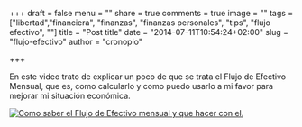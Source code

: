+++
draft = false
menu = ""
share = true
comments = true
image = ""
tags = ["libertad","financiera", "finanzas", "finanzas personales", "tips", "flujo efectivo", ""]
title = "Post title"
date = "2014-07-11T10:54:24+02:00"
slug = "flujo-efectivo"
author = "cronopio"

+++

En este video trato de explicar un poco de que se trata el Flujo de Efectivo Mensual, que es, como calcularlo y como puedo usarlo a mi favor para mejorar mi situación económica.

[![Como saber el Flujo de Efectivo mensual y que hacer con el.
](http://img.youtube.com/vi/8aa-ntKwNjI/0.jpg)](https://www.youtube.com/watch?v=8aa-ntKwNjI)